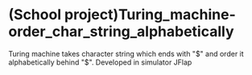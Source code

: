 # (School project)Turing_machine-order_char_string_alphabetically
Turing machine takes character string which ends with "$" and order it alphabetically behind "$".
Developed in simulator JFlap
